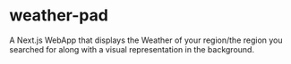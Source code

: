 # weather-pad
A Next.js WebApp that displays the Weather of your region/the region you searched for along with a visual representation in the background.
